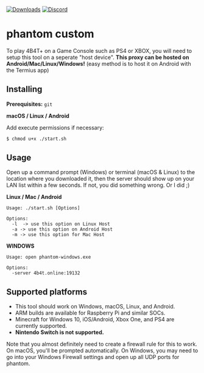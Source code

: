 [![Downloads](https://img.shields.io/github/downloads/Legit4K/phantom/total)](https://github.com/Legit4K/phantom/releases) [![Discord](https://badges.discord.gg/phantom-custom/community.svg)](https://discord.gg/6DNn59x?utm_source=badge&utm_medium=badge&utm_campaign=pr-badge) 

# phantom custom

To play 4B4T+ on a Game Console such as PS4 or XBOX, you will need to setup this tool on a seperate "host device". **This proxy can be hosted on Android/Mac/Linux/Windows!** (easy method is to host it on Android with the Termius app)

## Installing

**Prerequisites:** ```git```

**macOS / Linux / Android**

Add execute permissions if necessary:

```bash
$ chmod u+x ./start.sh
```

## Usage

Open up a command prompt (Windows) or terminal (macOS & Linux) to the location
where you downloaded it, then the server should show up on your LAN list within
a few seconds. If not, you did something wrong. Or I did ;)

**Linux / Mac / Android**

```
Usage: ./start.sh [Options]

Options:
  -l  -> use this option on Linux Host
  -a -> use this option on Android Host
  -m -> use this option for Mac Host
```
**WINDOWS**
```
Usage: open phantom-windows.exe

Options:
  -server 4b4t.online:19132
```

## Supported platforms

- This tool should work on Windows, macOS, Linux, and Android.
- ARM builds are available for Raspberry Pi and similar SOCs.
- Minecraft for Windows 10, iOS/Android, Xbox One, and PS4 are currently supported.
- **Nintendo Switch is not supported.**

Note that you almost definitely need to create a firewall rule for this to work.
On macOS, you'll be prompted automatically. On Windows, you may need to go into
your Windows Firewall settings and open up all UDP ports for phantom.
